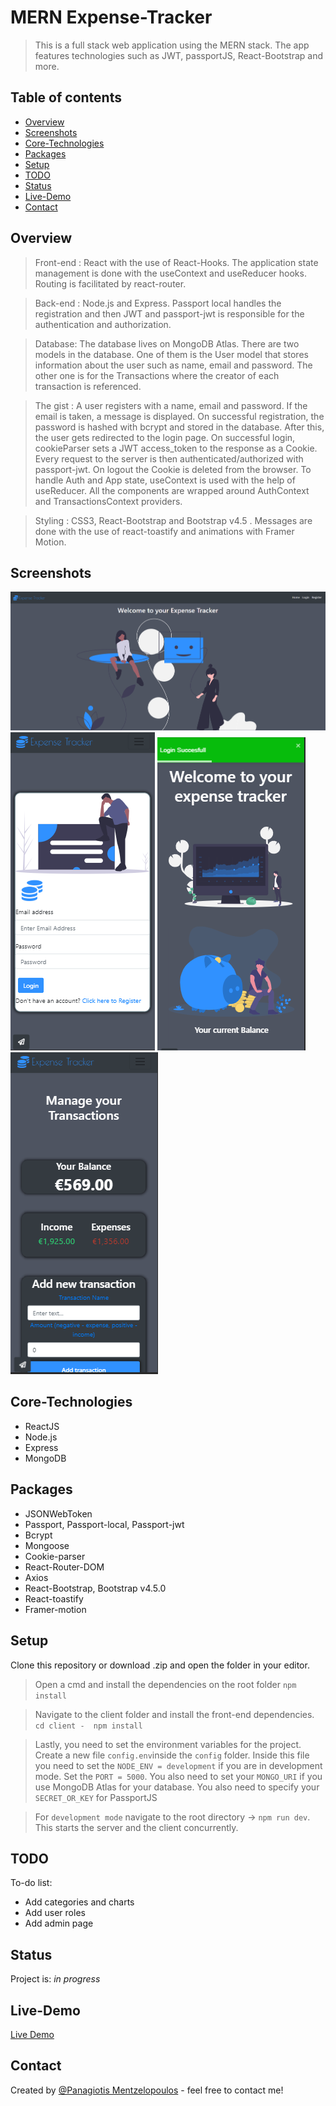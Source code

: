 # MERN Expense-Tracker
> This is a full stack web application using the MERN stack. The app features technologies such as JWT, passportJS, React-Bootstrap and more. 

## Table of contents
* [Overview](#overview)
* [Screenshots](#screenshots)
* [Core-Technologies](#core-technologies)
* [Packages](#packages)
* [Setup](#setup)
* [TODO](#todo)
* [Status](#status)
* [Live-Demo](#live-demo)
* [Contact](#contact)

## Overview
>Front-end : React with the use of React-Hooks. The application state management is done with the useContext and useReducer hooks. Routing is facilitated by react-router.

>Back-end : Node.js and Express. Passport local handles the registration and then JWT and passport-jwt is responsible for the authentication and authorization.

>Database: The database lives on MongoDB Atlas. There are two models in the database. One of them is the User model that stores information about the user such as name, email and password. The other one is for the Transactions where the creator of each transaction is referenced. 

>The gist : A user registers with a name, email and password. If the email is taken, a message is displayed. On successful registration, the password is hashed with bcrypt and stored in the database. After this, the user gets redirected to the login page. On successful login, cookieParser sets a JWT access_token to the response as a Cookie. Every request to the server is then authenticated/authorized with passport-jwt. On logout the Cookie is deleted from the browser. To handle Auth and App state, useContext is used with the help of useReducer. All the components are wrapped around AuthContext and TransactionsContext providers. 

>Styling : CSS3, React-Bootstrap and Bootstrap v4.5 . Messages are done with the use of react-toastify and animations with Framer Motion.

## Screenshots
![Landing](https://github.com/Panosmentz/Projects-Screenshots/blob/master/MERN-Expenses-screenshots/landing.PNG)
![ResponsiveLogin](https://github.com/Panosmentz/Projects-Screenshots/blob/master/MERN-Expenses-screenshots/responsive-login.PNG)
![ResponsiveDashboard](https://github.com/Panosmentz/Projects-Screenshots/blob/master/MERN-Expenses-screenshots/responsive-dashboard.PNG)
![ResponsiveMyTransactions](https://github.com/Panosmentz/Projects-Screenshots/blob/master/MERN-Expenses-screenshots/responsive-mytransactions.PNG)

## Core-Technologies
* ReactJS
* Node.js
* Express
* MongoDB

## Packages
* JSONWebToken
* Passport, Passport-local, Passport-jwt
* Bcrypt
* Mongoose
* Cookie-parser
* React-Router-DOM
* Axios
* React-Bootstrap, Bootstrap v4.5.0
* React-toastify
* Framer-motion

## Setup
Clone this repository or download .zip and open the folder in your editor.
>Open a cmd and install the dependencies on the root folder 
`npm install`

>Navigate to the client folder and install the front-end dependencies.
`cd client - 
npm install`

>Lastly, you need to set the environment variables for the project.
>Create a new file `config.env`inside the `config` folder. Inside this file you need to set the `NODE_ENV = development` if you are in development mode. Set the `PORT = 5000`. You also need to set your `MONGO_URI` if you use MongoDB Atlas for your database.
>You also need to specify your `SECRET_OR_KEY` for PassportJS

>For `development mode` navigate to the root directory -> `npm run dev`. This starts the server and the client concurrently. 

## TODO
To-do list:
* Add categories and charts
* Add user roles
* Add admin page

## Status
Project is: _in progress_

## Live-Demo
[Live Demo](https://guarded-wildwood-06153.herokuapp.com/)

## Contact
Created by [@Panagiotis Mentzelopoulos](https://determined-saha-b25d49.netlify.app/) - feel free to contact me!
